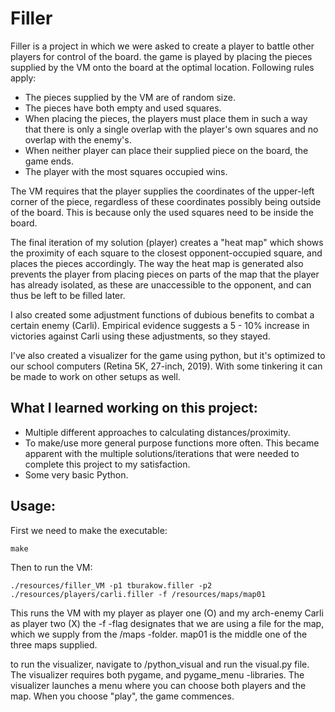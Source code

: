 # Filler

Filler is a project in which we were asked to create a player to battle other players for control of the board.
the game is played by placing the pieces supplied by the VM onto the board at the optimal location.
Following rules apply:
- The pieces supplied by the VM are of random size.
- The pieces have both empty and used squares.
- When placing the pieces, the players must place them in such a way that there is only a single overlap with
the player's own squares and no overlap with the enemy's.
- When neither player can place their supplied piece on the board, the game ends.
- The player with the most squares occupied wins.

The VM requires that the player supplies the coordinates of the upper-left corner of the piece, regardless of
these coordinates possibly being outside of the board. This is because only the used squares need to be inside the board.

The final iteration of my solution (player) creates a "heat map" which shows the proximity of each square to the closest
opponent-occupied square, and places the pieces accordingly. The way the heat map is generated also prevents the player
from placing pieces on parts of the map that the player has already isolated, as these are unaccessible to the opponent,
and can thus be left to be filled later.

I also created some adjustment functions of dubious benefits to combat a certain enemy (Carli). Empirical evidence suggests
a 5 - 10% increase in victories against Carli using these adjustments, so they stayed.

I've also created a visualizer for the game using python, but it's optimized to our school computers (Retina 5K, 27-inch, 2019).
With some tinkering it can be made to work on other setups as well.

## What I learned working on this project:

- Multiple different approaches to calculating distances/proximity.
- To make/use more general purpose functions more often. This became apparent with the multiple solutions/iterations that
were needed to complete this project to my satisfaction.
- Some very basic Python.

## Usage:

First we need to make the executable:

```
make
```

Then to run the VM:
```
./resources/filler_VM -p1 tburakow.filler -p2 ./resources/players/carli.filler -f /resources/maps/map01
```

This runs the VM with my player as player one (O) and my arch-enemy Carli as player two (X) the -f -flag designates that we are
using a file for the map, which we supply from the /maps -folder. map01 is the middle one of the three maps supplied.

to run the visualizer, navigate to /python_visual and run the visual.py file. The visualizer requires both pygame, and pygame_menu -libraries.
The visualizer launches a menu where you can choose both players and the map. When you choose "play", the game commences.
